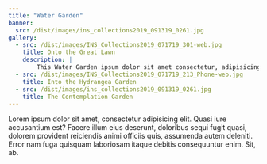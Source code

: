```yaml
---
title: "Water Garden"
banner:
  src: /dist/images/ins_collections2019_091319_0261.jpg
gallery:
  - src: /dist/images/INS_Collections2019_071719_301-web.jpg
    title: Onto the Great Lawn
    description: | 
        This Water Garden ipsum dolor sit amet consectetur, adipisicing elit.
  - src: /dist/images/INS_Collections2019_071719_213_Phone-web.jpg
    title: Into the Hydrangea Garden
  - src: /dist/images/ins_collections2019_091319_0261.jpg
    title: The Contemplation Garden
---
```


Lorem ipsum dolor sit amet, consectetur adipisicing elit. Quasi iure accusantium est? Facere illum eius deserunt, doloribus sequi fugit quasi, dolorem provident reiciendis animi officiis quis, assumenda autem deleniti. Error nam fuga quisquam laboriosam itaque debitis consequuntur enim. Sit, ab.